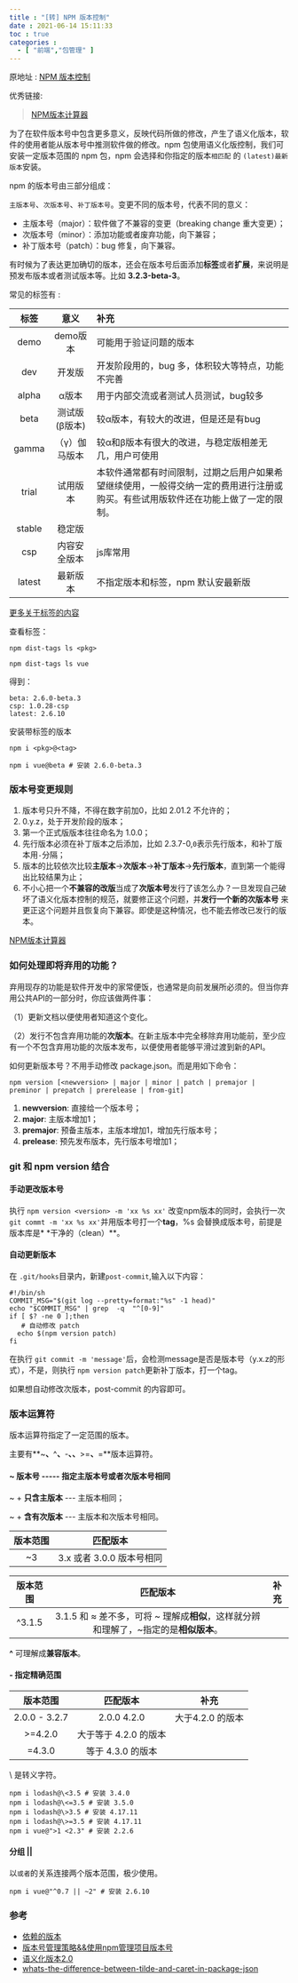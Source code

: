```yaml
---
title : "[转] NPM 版本控制"
date : 2021-06-14 15:11:33
toc : true
categories :
  - [ "前端","包管理" ]
---
```


原地址 : [NPM 版本控制](https://segmentfault.com/a/1190000018714929)

优秀链接:

> [NPM版本计算器](https://semver.npmjs.com/)


为了在软件版本号中包含更多意义，反映代码所做的修改，产生了语义化版本，软件的使用者能从版本号中推测软件做的修改。npm 包使用语义化版控制，我们可安装一定版本范围的 npm
包，npm 会选择和你指定的版本`相匹配` 的 `(latest)最新版本`安装。

npm 的版本号由三部分组成：

`主版本号`、`次版本号`、`补丁版本号`。变更不同的版本号，代表不同的意义：

- 主版本号（major）：软件做了不兼容的变更（breaking change 重大变更）；
- 次版本号（minor）：添加功能或者废弃功能，向下兼容；
- 补丁版本号（patch）：bug 修复，向下兼容。

有时候为了表达更加确切的版本，还会在版本号后面添加**标签**或者**扩展**，来说明是预发布版本或者测试版本等。比如 **3.2.3-beta-3**。

常见的标签有 :

|   标签   |    意义    | 补充                                                                |
|:------:|:--------:|:------------------------------------------------------------------|
|  demo  |  demo版本  | 可能用于验证问题的版本                                                       |
|  dev   |   开发版    | 开发阶段用的，bug 多，体积较大等特点，功能不完善                                        |
| alpha  |   α版本    | 用于内部交流或者测试人员测试，bug较多                                              |
|  beta  | 测试版(β版本) | 较α版本，有较大的改进，但是还是有bug                                              |
| gamma  | （γ）伽马版本  | 较α和β版本有很大的改进，与稳定版相差无几，用户可使用                                       |
| trial  |   试用版本   | 本软件通常都有时间限制，过期之后用户如果希望继续使用，一般得交纳一定的费用进行注册或购买。有些试用版软件还在功能上做了一定的限制。 |
| stable |   稳定版    |                                                                   |
|  csp   |  内容安全版本  | js库常用                                                             |
| latest |   最新版本   | 不指定版本和标签，npm 默认安最新版                                               |

[更多关于标签的内容](https://docs.npmjs.com/cli/dist-tag)

查看标签：

```
npm dist-tags ls <pkg>
```

```
npm dist-tags ls vue
```

得到：

```
beta: 2.6.0-beta.3
csp: 1.0.28-csp
latest: 2.6.10
```

安装带标签的版本

```
npm i <pkg>@<tag>
```

```
npm i vue@beta # 安装 2.6.0-beta.3
```

### 版本号变更规则

1. 版本号只升不降，不得在数字前加0，比如 2.01.2 不允许的；
2. 0.y.z，处于开发阶段的版本；
3. 第一个正式版版本往往命名为 1.0.0；
4. 先行版本必须在补丁版本之后添加，比如 2.3.7-0,`0`表示先行版本，和补丁版本用`-`分隔；
5. 版本的比较依次比较**主版本**→**次版本**→**补丁版本**→**先行版本**，直到第一个能得出比较结果为止；
6. 不小心把一个**不兼容的改版**当成了**次版本号**发行了该怎么办？一旦发现自己破坏了语义化版本控制的规范，就要修正这个问题，并**发行一个新的次版本号**
   来更正这个问题并且恢复向下兼容。即使是这种情况，也不能去修改已发行的版本。

[NPM版本计算器](https://semver.npmjs.com/)

### 如何处理即将弃用的功能？

弃用现存的功能是软件开发中的家常便饭，也通常是向前发展所必须的。但当你弃用公共API的一部分时，你应该做两件事：

（1）更新文档以便使用者知道这个变化。

（2）发行不包含弃用功能的**次版本**。在新主版本中完全移除弃用功能前，至少应有一个不包含弃用功能的次版本发布，以便使用者能够平滑过渡到新的API。

如何更新版本号？不用手动修改 package.json。而是用如下命令：

```
npm version [<newversion> | major | minor | patch | premajor | preminor | prepatch | prerelease | from-git]
```

1. **newversion**: 直接给一个版本号；
2. **major**: 主版本增加1；
3. **premajor**: 预备主版本，主版本增加1，增加先行版本号；
4. **prelease**: 预先发布版本，先行版本号增加1；

### git 和 npm version 结合

#### 手动更改版本号

执行 `npm version <version> -m 'xx %s xx'` 改变npm版本的同时，会执行一次 `git commt -m 'xx %s xx'`并用版本号打一个**tag**，%s 会替换成版本号，前提是版本库是*
*干净的（clean）**。

#### 自动更新版本

在 `.git/hooks`目录内，新建`post-commit`,输入以下内容：

```
#!/bin/sh
COMMIT_MSG="$(git log --pretty=format:"%s" -1 head)"
echo "$COMMIT_MSG" | grep  -q  "^[0-9]"
if [ $? -ne 0 ];then
   # 自动修改 patch
  echo $(npm version patch)
fi
```

在执行 `git commit -m 'message'`后，会检测message是否是版本号（y.x.z的形式），不是，则执行 `npm version patch`更新补丁版本，打一个tag。

如果想自动修改次版本，post-commit 的内容即可。

### 版本运算符

版本运算符指定了一定范围的版本。

主要有**~**、**^**、**-**、、**>=**、**=**版本运算符。

#### ~ 版本号 ----- 指定主版本号或者次版本号相同

~ + **只含主版本** --- 主版本相同；

~ + **含有次版本** --- 主版本和次版本号相同。

| 版本范围 |        匹配版本         |
|:----:|:-------------------:|
|  ~3  | 3.x 或者 3.0.0  版本号相同 |

|  版本范围  |                          匹配版本                          | 补充 |
|:------:|:------------------------------------------------------:|:--:|
| ^3.1.5 | 3.1.5  和 ≈ 差不多，可将 ~ 理解成**相似**，这样就分辨和理解了，~指定的是**相似版本**。 |    |

**^** 可理解成**兼容版本**。

#### - 指定精确范围

|     版本范围      |      匹配版本      |     补充      |
|:-------------:|:--------------:|:-----------:|
| 2.0.0 - 3.2.7 |  2.0.0 4.2.0   | 大于4.2.0 的版本 |
|    >=4.2.0    | 大于等于 4.2.0 的版本 |             |
|    =4.3.0     |  等于 4.3.0 的版本  |             |

\ 是转义字符。

```
npm i lodash@\<3.5 # 安装 3.4.0
npm i lodash@\<=3.5 # 安装 3.5.0
npm i lodash@\>3.5 # 安装 4.17.11
npm i lodash@\>=3.5 # 安装 4.17.11
npm i vue@">1 <2.3" # 安装 2.2.6
```

#### 分组 ||

以`或者`的关系连接两个版本范围，极少使用。

```
npm i vue@"^0.7 || ~2" # 安装 2.6.10
```

### 参考

- [依赖的版本](https://yarnpkg.com/lang/zh-hans/docs/dependency-versions/)
- [版本号管理策略&&使用npm管理项目版本号](http://buzhundong.com/post/%E7%89%88%E6%9C%AC%E5%8F%B7%E7%AE%A1%E7%90%86%E7%AD%96%E7%95%A5-%E4%BD%BF%E7%94%A8npm%E7%AE%A1%E7%90%86%E9%A1%B9%E7%9B%AE%E7%89%88%E6%9C%AC%E5%8F%B7.html)
- [语义化版本2.0](https://semver.org/lang/zh-TW/#%E5%9C%A8-0yz-%E5%88%9D%E5%A7%8B%E9%96%8B%E7%99%BC%E9%9A%8E%E6%AE%B5%E6%88%91%E8%A9%B2%E5%A6%82%E4%BD%95%E9%80%B2%E8%A1%8C%E7%89%88%E6%9C%AC%E6%8E%A7%E5%88%B6)
- [whats-the-difference-between-tilde-and-caret-in-package-json](https://stackoverflow.com/questions/22343224/whats-the-difference-between-tilde-and-caret-in-package-json)

